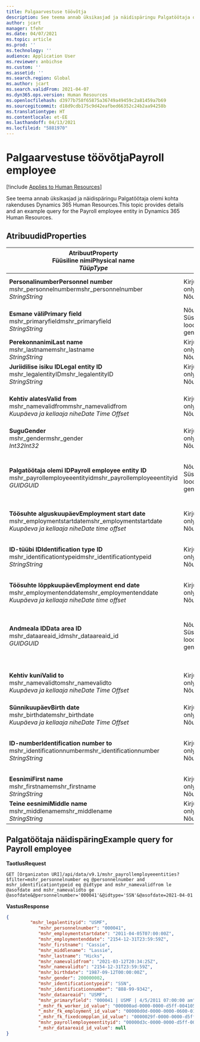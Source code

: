 ```yaml
---
title: Palgaarvestuse töövõtja
description: See teema annab üksikasjad ja näidispäringu Palgatöötaja olemi kohta rakenduses Dynamics 365 Human Resources.
author: jcart
manager: tfehr
ms.date: 04/07/2021
ms.topic: article
ms.prod: ''
ms.technology: ''
audience: Application User
ms.reviewer: anbichse
ms.custom: ''
ms.assetid: ''
ms.search.region: Global
ms.author: jcart
ms.search.validFrom: 2021-04-07
ms.dyn365.ops.version: Human Resources
ms.openlocfilehash: d3977b758f65875a36749a49459c2a81459a7b69
ms.sourcegitcommit: d18d9cdb175c9d42eafbed66352c24b2aa94258b
ms.translationtype: HT
ms.contentlocale: et-EE
ms.lasthandoff: 04/13/2021
ms.locfileid: "5881970"
---
```

# <a name="payroll-employee"></a><span data-ttu-id="06864-103">Palgaarvestuse töövõtja</span><span class="sxs-lookup"><span data-stu-id="06864-103">Payroll employee</span></span>

[!include [Applies to Human Resources](../includes/applies-to-hr.md)]

<span data-ttu-id="06864-104">See teema annab üksikasjad ja näidispäringu Palgatöötaja olemi kohta rakenduses Dynamics 365 Human Resources.</span><span class="sxs-lookup"><span data-stu-id="06864-104">This topic provides details and an example query for the Payroll employee entity in Dynamics 365 Human Resources.</span></span>

## <a name="properties"></a><span data-ttu-id="06864-105">Atribuudid</span><span class="sxs-lookup"><span data-stu-id="06864-105">Properties</span></span>

| <span data-ttu-id="06864-106">Atribuut</span><span class="sxs-lookup"><span data-stu-id="06864-106">Property</span></span><br><span data-ttu-id="06864-107">**Füüsiline nimi**</span><span class="sxs-lookup"><span data-stu-id="06864-107">**Physical name**</span></span><br><span data-ttu-id="06864-108">**_Tüüp_**</span><span class="sxs-lookup"><span data-stu-id="06864-108">**_Type_**</span></span> | <span data-ttu-id="06864-109">Kasuta</span><span class="sxs-lookup"><span data-stu-id="06864-109">Use</span></span> | <span data-ttu-id="06864-110">Kirjeldus</span><span class="sxs-lookup"><span data-stu-id="06864-110">Description</span></span> |
| --- | --- | --- |
| <span data-ttu-id="06864-111">**Personalinumber**</span><span class="sxs-lookup"><span data-stu-id="06864-111">**Personnel number**</span></span><br><span data-ttu-id="06864-112">mshr_personnelnumber</span><span class="sxs-lookup"><span data-stu-id="06864-112">mshr_personnelnumber</span></span><br><span data-ttu-id="06864-113">*String*</span><span class="sxs-lookup"><span data-stu-id="06864-113">*String*</span></span> | <span data-ttu-id="06864-114">Kirjutuskaitstud</span><span class="sxs-lookup"><span data-stu-id="06864-114">Read-only</span></span><br><span data-ttu-id="06864-115">Nõutav</span><span class="sxs-lookup"><span data-stu-id="06864-115">Required</span></span> | <span data-ttu-id="06864-116">Töötaja kordumatu personalinumber.</span><span class="sxs-lookup"><span data-stu-id="06864-116">The employee's unique personnel number.</span></span> |
| <span data-ttu-id="06864-117">**Esmane väli**</span><span class="sxs-lookup"><span data-stu-id="06864-117">**Primary field**</span></span><br><span data-ttu-id="06864-118">mshr_primaryfield</span><span class="sxs-lookup"><span data-stu-id="06864-118">mshr_primaryfield</span></span><br><span data-ttu-id="06864-119">*String*</span><span class="sxs-lookup"><span data-stu-id="06864-119">*String*</span></span> | <span data-ttu-id="06864-120">Nõutav</span><span class="sxs-lookup"><span data-stu-id="06864-120">Required</span></span><br><span data-ttu-id="06864-121">Süsteemi loodud</span><span class="sxs-lookup"><span data-stu-id="06864-121">System generated</span></span> |  |
| <span data-ttu-id="06864-122">**Perekonnanimi**</span><span class="sxs-lookup"><span data-stu-id="06864-122">**Last name**</span></span><br><span data-ttu-id="06864-123">mshr_lastname</span><span class="sxs-lookup"><span data-stu-id="06864-123">mshr_lastname</span></span><br><span data-ttu-id="06864-124">*String*</span><span class="sxs-lookup"><span data-stu-id="06864-124">*String*</span></span> | <span data-ttu-id="06864-125">Kirjutuskaitstud</span><span class="sxs-lookup"><span data-stu-id="06864-125">Read only</span></span><br><span data-ttu-id="06864-126">Nõutav</span><span class="sxs-lookup"><span data-stu-id="06864-126">Required</span></span> | <span data-ttu-id="06864-127">Töötaja perekonnanimi.</span><span class="sxs-lookup"><span data-stu-id="06864-127">Employee last name.</span></span> |
| <span data-ttu-id="06864-128">**Juriidilise isiku ID**</span><span class="sxs-lookup"><span data-stu-id="06864-128">**Legal entity ID**</span></span><br><span data-ttu-id="06864-129">mshr_legalentityID</span><span class="sxs-lookup"><span data-stu-id="06864-129">mshr_legalentityID</span></span><br><span data-ttu-id="06864-130">*String*</span><span class="sxs-lookup"><span data-stu-id="06864-130">*String*</span></span> | <span data-ttu-id="06864-131">Kirjutuskaitstud</span><span class="sxs-lookup"><span data-stu-id="06864-131">Read-only</span></span><br><span data-ttu-id="06864-132">Nõutav</span><span class="sxs-lookup"><span data-stu-id="06864-132">Required</span></span> | <span data-ttu-id="06864-133">Määratleb juriidilise isiku (ettevõtte).</span><span class="sxs-lookup"><span data-stu-id="06864-133">Specifies the legal entity (company).</span></span> |
| <span data-ttu-id="06864-134">**Kehtiv alates**</span><span class="sxs-lookup"><span data-stu-id="06864-134">**Valid from**</span></span><br><span data-ttu-id="06864-135">mshr_namevalidfrom</span><span class="sxs-lookup"><span data-stu-id="06864-135">mshr_namevalidfrom</span></span><br><span data-ttu-id="06864-136">*Kuupäeva ja kellaaja nihe*</span><span class="sxs-lookup"><span data-stu-id="06864-136">*Date Time Offset*</span></span> | <span data-ttu-id="06864-137">Kirjutuskaitstud</span><span class="sxs-lookup"><span data-stu-id="06864-137">Read-only</span></span> <br><span data-ttu-id="06864-138">Nõutav</span><span class="sxs-lookup"><span data-stu-id="06864-138">Required</span></span> | <span data-ttu-id="06864-139">Töötajaga seotud teabe kehtivuse algkuupäev.</span><span class="sxs-lookup"><span data-stu-id="06864-139">Date the employee information is valid from.</span></span>  |
| <span data-ttu-id="06864-140">**Sugu**</span><span class="sxs-lookup"><span data-stu-id="06864-140">**Gender**</span></span><br><span data-ttu-id="06864-141">mshr_gender</span><span class="sxs-lookup"><span data-stu-id="06864-141">mshr_gender</span></span><br><span data-ttu-id="06864-142">*Int32*</span><span class="sxs-lookup"><span data-stu-id="06864-142">*Int32*</span></span> | <span data-ttu-id="06864-143">Kirjutuskaitstud</span><span class="sxs-lookup"><span data-stu-id="06864-143">Read-only</span></span><br><span data-ttu-id="06864-144">Nõutav</span><span class="sxs-lookup"><span data-stu-id="06864-144">Required</span></span> | <span data-ttu-id="06864-145">Töötaja sugu.</span><span class="sxs-lookup"><span data-stu-id="06864-145">The employee's gender.</span></span> |
| <span data-ttu-id="06864-146">**Palgatöötaja olemi ID**</span><span class="sxs-lookup"><span data-stu-id="06864-146">**Payroll employee entity ID**</span></span><br><span data-ttu-id="06864-147">mshr_payrollemployeeentityid</span><span class="sxs-lookup"><span data-stu-id="06864-147">mshr_payrollemployeeentityid</span></span><br><span data-ttu-id="06864-148">*GUID*</span><span class="sxs-lookup"><span data-stu-id="06864-148">*GUID*</span></span> | <span data-ttu-id="06864-149">Nõutav</span><span class="sxs-lookup"><span data-stu-id="06864-149">Required</span></span><br><span data-ttu-id="06864-150">Süsteemi loodud</span><span class="sxs-lookup"><span data-stu-id="06864-150">System generated</span></span> | <span data-ttu-id="06864-151">Süsteemi loodud GUID-väärtus töötaja kordumatuks tuvastamiseks.</span><span class="sxs-lookup"><span data-stu-id="06864-151">A system-generated GUID value to uniquely identify the employee.</span></span> |
| <span data-ttu-id="06864-152">**Töösuhte alguskuupäev**</span><span class="sxs-lookup"><span data-stu-id="06864-152">**Employment start date**</span></span><br><span data-ttu-id="06864-153">mshr_employmentstartdate</span><span class="sxs-lookup"><span data-stu-id="06864-153">mshr_employmentstartdate</span></span><br><span data-ttu-id="06864-154">*Kuupäeva ja kellaaja nihe*</span><span class="sxs-lookup"><span data-stu-id="06864-154">*Date time offset*</span></span> | <span data-ttu-id="06864-155">Kirjutuskaitstud</span><span class="sxs-lookup"><span data-stu-id="06864-155">Read-only</span></span><br><span data-ttu-id="06864-156">Nõutav</span><span class="sxs-lookup"><span data-stu-id="06864-156">Required</span></span> | <span data-ttu-id="06864-157">Töötaja tööhõive alguskuupäev.</span><span class="sxs-lookup"><span data-stu-id="06864-157">The start date of the employee's employment.</span></span> |
| <span data-ttu-id="06864-158">**ID-tüübi ID**</span><span class="sxs-lookup"><span data-stu-id="06864-158">**Identification type ID**</span></span><br><span data-ttu-id="06864-159">mshr_identificationtypeid</span><span class="sxs-lookup"><span data-stu-id="06864-159">mshr_identificationtypeid</span></span><br><span data-ttu-id="06864-160">*String*</span><span class="sxs-lookup"><span data-stu-id="06864-160">*String*</span></span> |<span data-ttu-id="06864-161">Kirjutuskaitstud</span><span class="sxs-lookup"><span data-stu-id="06864-161">Read-only</span></span><br><span data-ttu-id="06864-162">Nõutav</span><span class="sxs-lookup"><span data-stu-id="06864-162">Required</span></span> | <span data-ttu-id="06864-163">Töötaja jaoks määratletud ID-tüüp.</span><span class="sxs-lookup"><span data-stu-id="06864-163">The identification type defined for the employee.</span></span> |
| <span data-ttu-id="06864-164">**Töösuhte lõppkuupäev**</span><span class="sxs-lookup"><span data-stu-id="06864-164">**Employment end date**</span></span><br><span data-ttu-id="06864-165">mshr_employmentenddate</span><span class="sxs-lookup"><span data-stu-id="06864-165">mshr_employmentenddate</span></span><br><span data-ttu-id="06864-166">*Kuupäeva ja kellaaja nihe*</span><span class="sxs-lookup"><span data-stu-id="06864-166">*Date time offset*</span></span> | <span data-ttu-id="06864-167">Kirjutuskaitstud</span><span class="sxs-lookup"><span data-stu-id="06864-167">Read-only</span></span><br><span data-ttu-id="06864-168">Nõutav</span><span class="sxs-lookup"><span data-stu-id="06864-168">Required</span></span> |<span data-ttu-id="06864-169">Töötaja tööhõive lõpukuupäev.</span><span class="sxs-lookup"><span data-stu-id="06864-169">The end of the employee's employment.</span></span>  |
| <span data-ttu-id="06864-170">**Andmeala ID**</span><span class="sxs-lookup"><span data-stu-id="06864-170">**Data area ID**</span></span><br><span data-ttu-id="06864-171">mshr_dataareaid_id</span><span class="sxs-lookup"><span data-stu-id="06864-171">mshr_dataareaid_id</span></span><br><span data-ttu-id="06864-172">*GUID*</span><span class="sxs-lookup"><span data-stu-id="06864-172">*GUID*</span></span> | <span data-ttu-id="06864-173">Nõutav</span><span class="sxs-lookup"><span data-stu-id="06864-173">Required</span></span> <br><span data-ttu-id="06864-174">Süsteemi loodud</span><span class="sxs-lookup"><span data-stu-id="06864-174">System generated</span></span> | <span data-ttu-id="06864-175">Süsteemi loodud GUID-väärtus, mis identifitseerib juriidilise isiku (ettevõtte).</span><span class="sxs-lookup"><span data-stu-id="06864-175">System-generated GUID value identifying the legal entity (company).</span></span> |
| <span data-ttu-id="06864-176">**Kehtiv kuni**</span><span class="sxs-lookup"><span data-stu-id="06864-176">**Valid to**</span></span><br><span data-ttu-id="06864-177">mshr_namevalidto</span><span class="sxs-lookup"><span data-stu-id="06864-177">mshr_namevalidto</span></span><br><span data-ttu-id="06864-178">*Kuupäeva ja kellaaja nihe*</span><span class="sxs-lookup"><span data-stu-id="06864-178">*Date Time Offset*</span></span> |  <span data-ttu-id="06864-179">Kirjutuskaitstud</span><span class="sxs-lookup"><span data-stu-id="06864-179">Read-only</span></span><br><span data-ttu-id="06864-180">Nõutav</span><span class="sxs-lookup"><span data-stu-id="06864-180">Required</span></span> | <span data-ttu-id="06864-181">Töötajaga seotud teabe kehtivuse lõpukuupäev.</span><span class="sxs-lookup"><span data-stu-id="06864-181">Date the employee information is valid to.</span></span> |
| <span data-ttu-id="06864-182">**Sünnikuupäev**</span><span class="sxs-lookup"><span data-stu-id="06864-182">**Birth date**</span></span><br><span data-ttu-id="06864-183">mshr_birthdate</span><span class="sxs-lookup"><span data-stu-id="06864-183">mshr_birthdate</span></span><br><span data-ttu-id="06864-184">*Kuupäeva ja kellaaja nihe*</span><span class="sxs-lookup"><span data-stu-id="06864-184">*Date Time Offset*</span></span> | <span data-ttu-id="06864-185">Kirjutuskaitstud</span><span class="sxs-lookup"><span data-stu-id="06864-185">Read-only</span></span> <br><span data-ttu-id="06864-186">Nõutav</span><span class="sxs-lookup"><span data-stu-id="06864-186">Required</span></span> | <span data-ttu-id="06864-187">Töötaja sünnikuupäev</span><span class="sxs-lookup"><span data-stu-id="06864-187">The employee's birth date</span></span> |
| <span data-ttu-id="06864-188">**ID-number**</span><span class="sxs-lookup"><span data-stu-id="06864-188">**Identification number to**</span></span><br><span data-ttu-id="06864-189">mshr_identificationnumber</span><span class="sxs-lookup"><span data-stu-id="06864-189">mshr_identificationnumber</span></span><br><span data-ttu-id="06864-190">*String*</span><span class="sxs-lookup"><span data-stu-id="06864-190">*String*</span></span> | <span data-ttu-id="06864-191">Kirjutuskaitstud</span><span class="sxs-lookup"><span data-stu-id="06864-191">Read-only</span></span> <br><span data-ttu-id="06864-192">Nõutav</span><span class="sxs-lookup"><span data-stu-id="06864-192">Required</span></span> |<span data-ttu-id="06864-193">Töötaja jaoks määratletud ID-number.</span><span class="sxs-lookup"><span data-stu-id="06864-193">The identification number defined for the employee.</span></span>  |
| <span data-ttu-id="06864-194">**Eesnimi**</span><span class="sxs-lookup"><span data-stu-id="06864-194">**First name**</span></span><br><span data-ttu-id="06864-195">mshr_firstname</span><span class="sxs-lookup"><span data-stu-id="06864-195">mshr_firstname</span></span><br><span data-ttu-id="06864-196">*String*</span><span class="sxs-lookup"><span data-stu-id="06864-196">*String*</span></span> | <span data-ttu-id="06864-197">Kirjutuskaitstud</span><span class="sxs-lookup"><span data-stu-id="06864-197">Read-only</span></span><br><span data-ttu-id="06864-198">Nõutav</span><span class="sxs-lookup"><span data-stu-id="06864-198">Required</span></span> | <span data-ttu-id="06864-199">Töötaja eesnimi.</span><span class="sxs-lookup"><span data-stu-id="06864-199">Employee first name.</span></span> |
| <span data-ttu-id="06864-200">**Teine eesnimi**</span><span class="sxs-lookup"><span data-stu-id="06864-200">**Middle name**</span></span><br><span data-ttu-id="06864-201">mshr_middlename</span><span class="sxs-lookup"><span data-stu-id="06864-201">mshr_middlename</span></span><br><span data-ttu-id="06864-202">*String*</span><span class="sxs-lookup"><span data-stu-id="06864-202">*String*</span></span> | <span data-ttu-id="06864-203">Kirjutuskaitstud</span><span class="sxs-lookup"><span data-stu-id="06864-203">Read-only</span></span><br><span data-ttu-id="06864-204">Nõutav</span><span class="sxs-lookup"><span data-stu-id="06864-204">Required</span></span> |<span data-ttu-id="06864-205">Töötaja keskmine nimi.</span><span class="sxs-lookup"><span data-stu-id="06864-205">Employee middle name.</span></span>  |

## <a name="example-query-for-payroll-employee"></a><span data-ttu-id="06864-206">Palgatöötaja näidispäring</span><span class="sxs-lookup"><span data-stu-id="06864-206">Example query for Payroll employee</span></span>

<span data-ttu-id="06864-207">**Taotlus**</span><span class="sxs-lookup"><span data-stu-id="06864-207">**Request**</span></span>

```http
GET [Organizaton URI]/api/data/v9.1/mshr_payrollemployeeentities?$filter=mshr_personnelnumber eq @personnelnumber and mshr_identificationtypeid eq @idtype and mshr_namevalidfrom le @asofdate and mshr_namevalidto ge @asofdate&@personnelnumber='000041'&@idtype='SSN'&@asofdate=2021-04-01
```

<span data-ttu-id="06864-208">**Vastus**</span><span class="sxs-lookup"><span data-stu-id="06864-208">**Response**</span></span>

```json
{
         "mshr_legalentityid": "USMF",
            "mshr_personnelnumber": "000041",
            "mshr_employmentstartdate": "2011-04-05T07:00:00Z",
            "mshr_employmentenddate": "2154-12-31T23:59:59Z",
            "mshr_firstname": "Cassie",
            "mshr_middlename": "Lassie",
            "mshr_lastname": "Hicks",
            "mshr_namevalidfrom": "2021-03-12T20:34:25Z",
            "mshr_namevalidto": "2154-12-31T23:59:59Z",
            "mshr_birthdate": "1987-09-12T00:00:00Z",
            "mshr_gender": 200000002,
            "mshr_identificationtypeid": "SSN",
            "mshr_identificationnumber": "888-99-9342",
            "mshr_dataareaid": "USMF",
            "mshr_primaryfield": "000041 | USMF | 4/5/2011 07:00:00 am",
            "_mshr_fk_worker_id_value": "000000ad-0000-0000-d5ff-004105000000",
            "_mshr_fk_employment_id_value": "00000d0d-0000-0000-0600-014105000000",
            "_mshr_fk_fixedcompplan_id_value": "0000029f-0000-0000-d5ff-004105000000",
            "mshr_payrollemployeeentityid": "00000d3c-0000-0000-d5ff-004105000000",
            "_mshr_dataareaid_id_value": null
}
```
